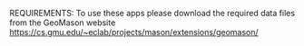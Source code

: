 REQUIREMENTS:
To use these apps please download the required data files from the GeoMason website https://cs.gmu.edu/~eclab/projects/mason/extensions/geomason/
